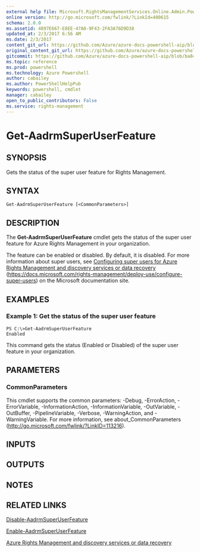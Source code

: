 ```yaml
---
external help file: Microsoft.RightsManagementServices.Online.Admin.PowerShell.dll-Help.xml
online version: http://go.microsoft.com/fwlink/?LinkId=400615
schema: 2.0.0
ms.assetid: 4897E667-E8EE-47A0-9F43-2FA3A76D9D38
updated_at: 2/3/2017 6:56 AM
ms.date: 2/3/2017
content_git_url: https://github.com/Azure/azure-docs-powershell-aip/blob/live/Azure%20Information%20Protection/AADRM/vlatest/Get-AadrmSuperUserFeature.md
original_content_git_url: https://github.com/Azure/azure-docs-powershell-aip/blob/live/Azure%20Information%20Protection/AADRM/vlatest/Get-AadrmSuperUserFeature.md
gitcommit: https://github.com/Azure/azure-docs-powershell-aip/blob/ba84639f300e10f61bbcbd7bb31f28d4c37ad7b5/Azure%20Information%20Protection/AADRM/vlatest/Get-AadrmSuperUserFeature.md
ms.topic: reference
ms.prod: powershell
ms.technology: Azure Powershell
author: cabailey
ms.author: PowerShellHelpPub
keywords: powershell, cmdlet
manager: cabailey
open_to_public_contributors: False
ms.service: rights-management
---
```


# Get-AadrmSuperUserFeature

## SYNOPSIS
Gets the status of the super user feature for Rights Management.

## SYNTAX

```
Get-AadrmSuperUserFeature [<CommonParameters>]
```

## DESCRIPTION
The **Get-AadrmSuperUserFeature** cmdlet gets the status of the super user feature for Azure Rights Management in your organization.

The feature can be enabled or disabled. By default, it is disabled. For more information about super users, see [Configuring super users for Azure Rights Management and discovery services or data recovery](https://docs.microsoft.com/rights-management/deploy-use/configure-super-users) (https://docs.microsoft.com/rights-management/deploy-use/configure-super-users) on the Microsoft documentation site.

## EXAMPLES

### Example 1: Get the status of the super user feature
```
PS C:\>Get-AadrmSuperUserFeature
Enabled
```

This command gets the status (Enabled or Disabled) of the super user feature in your organization.

## PARAMETERS

### CommonParameters
This cmdlet supports the common parameters: -Debug, -ErrorAction, -ErrorVariable, -InformationAction, -InformationVariable, -OutVariable, -OutBuffer, -PipelineVariable, -Verbose, -WarningAction, and -WarningVariable. For more information, see about_CommonParameters (http://go.microsoft.com/fwlink/?LinkID=113216).

## INPUTS

## OUTPUTS

## NOTES

## RELATED LINKS

[Disable-AadrmSuperUserFeature](xref:AADRM/vlatest/Disable-AadrmSuperUserFeature.md)

[Enable-AadrmSuperUserFeature](xref:AADRM/vlatest/Enable-AadrmSuperUserFeature.md)

[Azure Rights Management and discovery services or data recovery](https://docs.microsoft.com/rights-management/deploy-use/configure-super-users)
